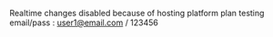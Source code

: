 Realtime changes disabled because of hosting platform plan
testing email/pass : user1@email.com / 123456

